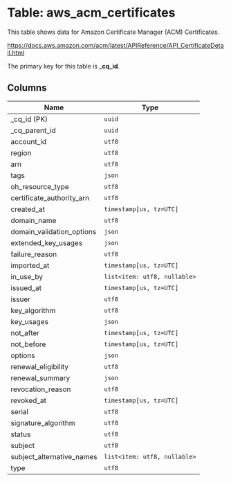# Table: aws_acm_certificates

This table shows data for Amazon Certificate Manager (ACM) Certificates.

https://docs.aws.amazon.com/acm/latest/APIReference/API_CertificateDetail.html

The primary key for this table is **_cq_id**.

## Columns

| Name          | Type          |
| ------------- | ------------- |
|_cq_id (PK)|`uuid`|
|_cq_parent_id|`uuid`|
|account_id|`utf8`|
|region|`utf8`|
|arn|`utf8`|
|tags|`json`|
|oh_resource_type|`utf8`|
|certificate_authority_arn|`utf8`|
|created_at|`timestamp[us, tz=UTC]`|
|domain_name|`utf8`|
|domain_validation_options|`json`|
|extended_key_usages|`json`|
|failure_reason|`utf8`|
|imported_at|`timestamp[us, tz=UTC]`|
|in_use_by|`list<item: utf8, nullable>`|
|issued_at|`timestamp[us, tz=UTC]`|
|issuer|`utf8`|
|key_algorithm|`utf8`|
|key_usages|`json`|
|not_after|`timestamp[us, tz=UTC]`|
|not_before|`timestamp[us, tz=UTC]`|
|options|`json`|
|renewal_eligibility|`utf8`|
|renewal_summary|`json`|
|revocation_reason|`utf8`|
|revoked_at|`timestamp[us, tz=UTC]`|
|serial|`utf8`|
|signature_algorithm|`utf8`|
|status|`utf8`|
|subject|`utf8`|
|subject_alternative_names|`list<item: utf8, nullable>`|
|type|`utf8`|